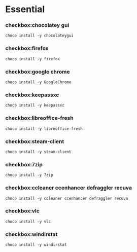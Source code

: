 # Essential

### checkbox:chocolatey gui
`choco install -y chocolateygui`

### checkbox:firefox
`choco install -y firefox`

### checkbox:google chrome
`choco install -y GoogleChrome`

### checkbox:keepassxc
`choco install -y keepassxc`

### checkbox:libreoffice-fresh
`choco install -y libreoffice-fresh`

### checkbox:steam-client
`choco install -y steam-client`

### checkbox:7zip
`choco install -y 7zip`

### checkbox:ccleaner ccenhancer defraggler recuva
`choco install -y ccleaner ccenhancer defraggler recuva`

### checkbox:vlc
`choco install -y vlc`

### checkbox:windirstat
`choco install -y windirstat`
